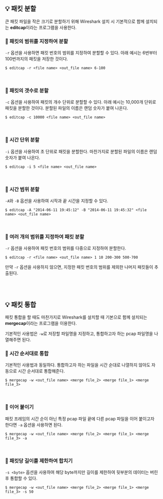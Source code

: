 ## 💡 패킷 분할
큰 패킷 파일을 작은 크기로 분할하기 위해 Wireshark 설치 시 기본적으로 함께 설치되는 **editcap**이라는 프로그램을 사용한다.

### 🧸 패킷의 범위를 지정하여 분할
```-r``` 옵션을 사용하면 패킷 번호의 범위를 지정하여 분할할 수 있다. 아래 예시는 6번부터 100번까지의 패킷을 저장한 것이다.

```$ editcap -r <file name> <out_file name> 6-100```

<br/>

### 🧸 패킷의 갯수로 분할
```-c``` 옵션을 사용하여 패킷의 개수 단위로 분할할 수 있다. 아래 예시는 10,000개 단위로 패킷을 분할한 것이다. 분할된 파일의 이름은 랜덤 숫자가 붙여 나온다.

```$ editcap -c 10000 <file name> <out_file name>```

<br/>

### 🧸 시간 단위 분할
```-i``` 옵션을 사용하여 초 단위로 패킷을 분할한다. 마찬가지로 분할된 파일의 이름은 랜덤 숫자가 붙여 나온다.

```$ editcap -i 5 <file name> <out_file name>```

<br/>

### 🧸 시간 범위 분할
```-A```와 ```-B``` 옵션을 사용하여 시작과 끝 시간을 지정할 수 있다.

```$ editcap -A "2014-06-11 19:45:12" -B "2014-06-11 19:45:32" <file name> <out_file name>```

<br/>

### 🧸 여러 개의 범위를 지정하여 패킷 분할
```-r``` 옵션을 사용하여 패킷 번호의 범위를 다중으로 지정하여 분할한다.

```$ editcap -r <file name> <out_file name> 1 10 200-300 500-700```

만약 ```-r``` 옵션을 사용하지 않으면, 지정한 패킷 번호의 범위를 제외한 나머지 패킷들이 추출된다.

<br/><br/>

## 💡 패킷 통합
패킷 통합을 할 때도 마찬가지로 Wireshark를 설치할 때 기본으로 함께 설치되는 **mergecap**이라는 프로그램을 이용한다.

기본적인 사용법은 ```-w```로 저장할 파일명을 지정하고, 통합하고자 하는 pcap 파일명을 나열해주면 된다.

### 🧸 시간 순서대로 통합
기본적인 사용법과 동일하다. 통합하고자 하는 파일을 시간 순대로 나열하지 않아도 자동으로 시간 순서대로 통합해준다.

```$ mergecap -w <out_file name> <merge file_2> <merge file_1> <merge file_3>```

<br/>

### 🧸 이어 붙이기
패킷 프레임의 시간 순이 아닌 특정 pcap 파일 끝에 다른 pcap 파일을 이어 붙이고자 한다면 ```-a``` 옵션을 사용하면 된다.

```$ mergecap -w <out_file name> <merge file_2> <merge file_1> <merge file_3> -a```

<br/>

### 🧸 패킷당 길이를 제한하여 합치기
```-s <byte>``` 옵션을 사용하여 해당 byte까지만 길이를 제한하여 뒷부분의 데이터는 버린 후 통합할 수 있다.

```$ mergecap -w <out_file name> <merge file_2> <merge file_1> <merge file_3> -s 50```

